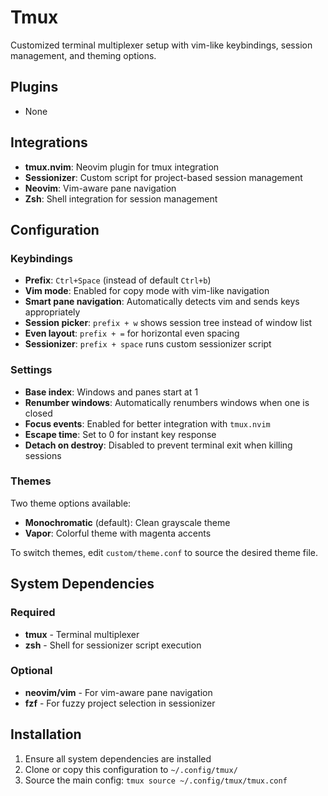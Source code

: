 # Tmux

Customized terminal multiplexer setup with vim-like keybindings, session management, and theming options.

## Plugins

- None

## Integrations

- **tmux.nvim**: Neovim plugin for tmux integration
- **Sessionizer**: Custom script for project-based session management
- **Neovim**: Vim-aware pane navigation
- **Zsh**: Shell integration for session management

## Configuration

### Keybindings
- **Prefix**: `Ctrl+Space` (instead of default `Ctrl+b`)
- **Vim mode**: Enabled for copy mode with vim-like navigation
- **Smart pane navigation**: Automatically detects vim and sends keys appropriately
- **Session picker**: `prefix + w` shows session tree instead of window list
- **Even layout**: `prefix + =` for horizontal even spacing
- **Sessionizer**: `prefix + space` runs custom sessionizer script

### Settings
- **Base index**: Windows and panes start at 1
- **Renumber windows**: Automatically renumbers windows when one is closed
- **Focus events**: Enabled for better integration with `tmux.nvim`
- **Escape time**: Set to 0 for instant key response
- **Detach on destroy**: Disabled to prevent terminal exit when killing sessions

### Themes
Two theme options available:
- **Monochromatic** (default): Clean grayscale theme
- **Vapor**: Colorful theme with magenta accents

To switch themes, edit `custom/theme.conf` to source the desired theme file.

## System Dependencies

### Required

- **tmux** - Terminal multiplexer
- **zsh** - Shell for sessionizer script execution

### Optional

- **neovim/vim** - For vim-aware pane navigation
- **fzf** - For fuzzy project selection in sessionizer

## Installation

1. Ensure all system dependencies are installed
2. Clone or copy this configuration to `~/.config/tmux/`
3. Source the main config: `tmux source ~/.config/tmux/tmux.conf`
